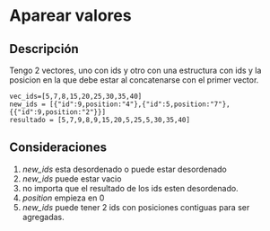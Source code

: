 # Aparear valores

## Descripción
Tengo 2 vectores, uno con ids y otro con una estructura con ids y la posicion en la que debe estar al concatenarse con el primer vector. 

```
vec_ids=[5,7,8,15,20,25,30,35,40]
new_ids = [{"id":9,position:"4"},{"id":5,position:"7"},{{"id":9,position:"2"}}]
resultado = [5,7,9,8,9,15,20,5,25,5,30,35,40]
```

## Consideraciones
1. *new_ids* esta desordenado o puede estar desordenado
1. *new_ids* puede estar vacio
1. no importa que el resultado de los ids esten desordenado.
1. *position* empieza en  0
1. *new_ids* puede tener 2 ids con posiciones contiguas para ser agregadas.
